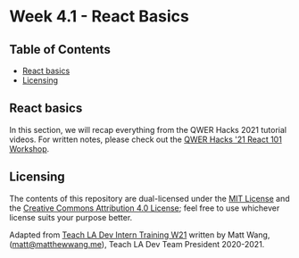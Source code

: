 # Week 4.1 - React Basics <!-- omit in toc -->

## Table of Contents <!-- omit in toc -->

- [React basics](#react-basics)
- [Licensing](#licensing)

## React basics

In this section, we will recap everything from the QWER Hacks 2021 tutorial videos. For written notes, please check out the [QWER Hacks '21 React 101 Workshop](https://github.com/mattxwang/qwerhacks-21-workshops/tree/main/react/main-workshop).


## Licensing

The contents of this repository are dual-licensed under the [MIT License](https://github.com/uclaacm/tla-dev-intern-training-w24/blob/main/LICENSE) and the [Creative Commons Attribution 4.0 License](https://creativecommons.org/licenses/by/4.0/); feel free to use whichever license suits your purpose better.

Adapted from [Teach LA Dev Intern Training W21](https://github.com/uclaacm/tla-dev-intern-training-w21) written by Matt Wang, (matt@matthewwang.me), Teach LA Dev Team President 2020-2021.
